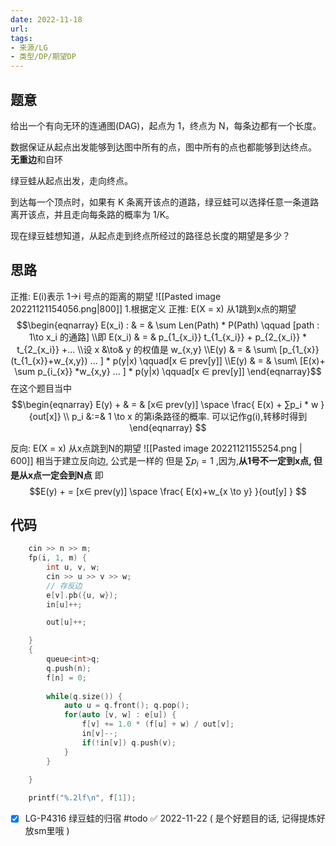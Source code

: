 ```yaml
---
date: 2022-11-18
url:  
tags: 
- 来源/LG
- 类型/DP/期望DP
---
```



## 题意

给出一个有向无环的连通图(DAG)，起点为 1，终点为 N，每条边都有一个长度。

数据保证从起点出发能够到达图中所有的点，图中所有的点也都能够到达终点。
**无重边**和自环

绿豆蛙从起点出发，走向终点。

到达每一个顶点时，如果有 K 条离开该点的道路，绿豆蛙可以选择任意一条道路离开该点，并且走向每条路的概率为 1/K。

现在绿豆蛙想知道，从起点走到终点所经过的路径总长度的期望是多少？

## 思路
正推: E(i)表示 1->i 号点的距离的期望
![[Pasted image 20221121154056.png|800]]
1.根据定义
正推:  E(X = x) 从1跳到x点的期望 
$$\begin{eqnarray}
E(x_i) : & = & \sum Len(Path) * P(Path) \qquad [path : 1\to x_i 的通路] 
\\即 E(x_i) & = & p_{1_{x_i}} t_{1_{x_i}} + p_{2_{x_i}} * t_{2_{x_i}} +...
\\设 x &\to& y 的权值是 w_{x,y}
\\E(y) & = & \sum\ [p_{1_{x}} (t_{1_{x}}+w_{x,y}) ...  ] * p(y|x) \qquad[x  ∈ prev[y]] 
\\E(y) & = & \sum\ [E(x)+ \sum p_{i_{x}} *w_{x,y} ...  ] * p(y|x) \qquad[x  ∈ prev[y]] 
\end{eqnarray}$$
在这个题目当中 
$$\begin{eqnarray}
E(y) + & = & [x∈ prev(y)] \space  \frac{ E(x) + ∑p_i  * w }{out[x]} 
\\ p_i &:=& 1 \to x 的第i条路径的概率. 可以记作g(i),转移时得到
\end{eqnarray}
$$

反向: E(X = x) 从x点跳到N的期望
![[Pasted image 20221121155254.png | 600]]
相当于建立反向边, 公式是一样的
但是 $\sum\limits p_{i } = 1$ ,因为,**从1号不一定到x点, 但是从x点一定会到N点**
即$$E(y) +  =  [x∈ prev(y)] \space  \frac{ E(x)+w_{x \to y} }{out[y] } $$



## 代码
```cpp
    cin >> n >> m;
    fp(i, 1, m) {
        int u, v, w;
        cin >> u >> v >> w;
        // 存反边
        e[v].pb({u, w}); 
        in[u]++;

        out[u]++;

    }
    {
        queue<int>q;
        q.push(n);
        f[n] = 0;
            
        while(q.size()) {
            auto u = q.front(); q.pop();
            for(auto [v, w] : e[u]) {
                f[v] += 1.0 * (f[u] + w) / out[v];
                in[v]--;
                if(!in[v]) q.push(v);
            }
        }

    }
    
    printf("%.2lf\n", f[1]);
```

- [x] LG-P4316 绿豆蛙的归宿 #todo ✅ 2022-11-22
( 是个好题目的话, 记得提炼好放sm里哦 )